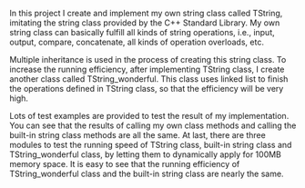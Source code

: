 In this project I create and implement my own string class called TString, imitating the string class provided by the C++ Standard Library. My own string class can basically fulfill all kinds of string operations, i.e., input, output, compare, concatenate, all kinds of operation overloads, etc.

Multiple inheritance is used in the process of creating this string class. To increase the running efficiency, after implementing TString class, I create another class called TString_wonderful. This class uses linked list to finish the operations defined in TString class, so that the efficiency will be very high.

Lots of test examples are provided to test the result of my implementation. You can see that the results of calling my own class methods and calling the built-in string class methods are all the same. At last, there are three modules to test the running speed of TString class, built-in string class and TString_wonderful class, by letting them to dynamically apply for 100MB memory space. It is easy to see that the running efficiency of TString_wonderful class and the built-in string class are nearly the same.
